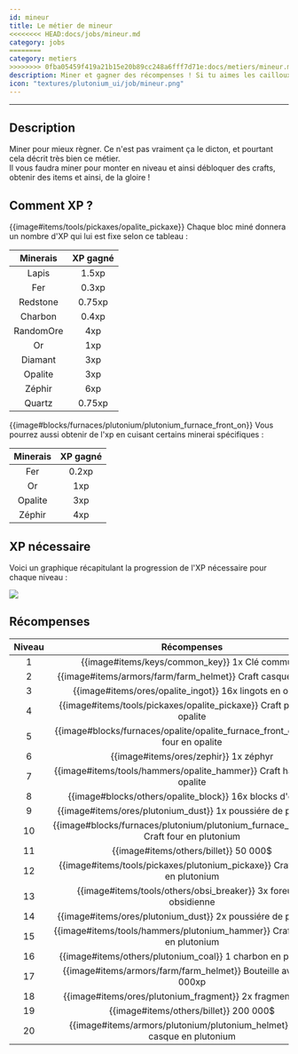```yaml
---
id: mineur
title: Le métier de mineur
<<<<<<<< HEAD:docs/jobs/mineur.md
category: jobs
========
category: metiers
>>>>>>>> 0fba05459f419a21b15e20b89cc248a6fff7d71e:docs/metiers/mineur.md
description: Miner et gagner des récompenses ! Si tu aimes les cailloux, tu aimeras ce métier.
icon: "textures/plutonium_ui/job/mineur.png"
---
```

___
## Description

Miner pour mieux règner. Ce n'est pas vraiment ça le dicton, et pourtant cela décrit très bien ce métier.  
Il vous faudra miner pour monter en niveau et ainsi débloquer des crafts, obtenir des items et ainsi, de la gloire !  

## Comment XP ?

{{image#items/tools/pickaxes/opalite_pickaxe}} Chaque bloc miné donnera un nombre d'XP qui lui est fixe selon ce tableau : 

Minerais | XP gagné
:------: | :------:
Lapis | 1.5xp
Fer | 0.3xp
Redstone | 0.75xp
Charbon | 0.4xp
RandomOre | 4xp
Or | 1xp
Diamant | 3xp
Opalite | 3xp
Zéphir | 6xp
Quartz | 0.75xp

{{image#blocks/furnaces/plutonium/plutonium_furnace_front_on}} Vous pourrez aussi obtenir de l'xp en cuisant certains minerai spécifiques :

Minerais | XP gagné
:------: | :------:
Fer | 0.2xp
Or | 1xp
Opalite | 3xp
Zéphir | 4xp

## XP nécessaire

Voici un graphique récapitulant la progression de l'XP nécessaire pour chaque niveau :  

<img style="margin: 0 auto;" src="https://user-images.githubusercontent.com/109299545/179062119-d4ceae2f-0a9e-4d0b-a375-7fd3b3452178.PNG">

## Récompenses

Niveau | Récompenses
:----: | :---------: 
1 | {{image#items/keys/common_key}} 1x Clé commune
2 | {{image#items/armors/farm/farm_helmet}} Craft casque de farm
3 | {{image#items/ores/opalite_ingot}} 16x lingots en opalite
4 | {{image#items/tools/pickaxes/opalite_pickaxe}} Craft pioche en opalite
5 | {{image#blocks/furnaces/opalite/opalite_furnace_front_off}} Craft four en opalite
6 | {{image#items/ores/zephir}} 1x zéphyr
7 | {{image#items/tools/hammers/opalite_hammer}} Craft hammer en opalite
8 | {{image#blocks/others/opalite_block}} 16x blocks d'opalite
9 | {{image#items/ores/plutonium_dust}} 1x poussiére de plutonium
10 | {{image#blocks/furnaces/plutonium/plutonium_furnace_front_off}} Craft four en plutonium
11 | {{image#items/others/billet}} 50 000$
12 | {{image#items/tools/pickaxes/plutonium_pickaxe}} Craft pioche en plutonium
13 | {{image#items/tools/others/obsi_breaker}} 3x foreuses obsidienne
14 | {{image#items/ores/plutonium_dust}} 2x poussiére de plutonium
15 | {{image#items/tools/hammers/plutonium_hammer}} Craft hammer en plutonium
16 | {{image#items/others/plutonium_coal}} 1 charbon en plutonium
17 | {{image#items/armors/farm/farm_helmet}} Bouteille avec 250 000xp
18 | {{image#items/ores/plutonium_fragment}} 2x fragments pluto
19 | {{image#items/others/billet}} 200 000$
20 | {{image#items/armors/plutonium/plutonium_helmet}} Craft casque en plutonium